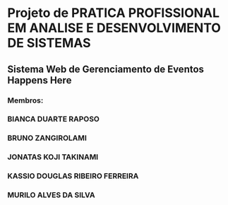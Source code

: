 # Projeto de PRATICA PROFISSIONAL EM ANALISE E DESENVOLVIMENTO DE SISTEMAS
## Sistema Web de Gerenciamento de Eventos Happens Here
### Membros: 
### BIANCA DUARTE RAPOSO
### BRUNO ZANGIROLAMI
### JONATAS KOJI TAKINAMI
### KASSIO DOUGLAS RIBEIRO FERREIRA
### MURILO ALVES DA SILVA
